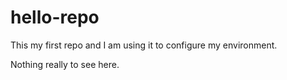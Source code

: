 hello-repo
==========

This my first repo and I am using it to configure my environment.

Nothing really to see here.
